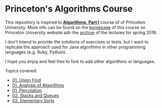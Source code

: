 # Princeton's Algorithms Course

This repository is inspired to [**Algorithms, Part I**](https://www.coursera.org/course/algs4partI) course of of Princeton University. More info can be found on the [homepage](http://algs4.cs.princeton.edu/home/) of this course on Princeton University website adn the [archive](http://www.cs.princeton.edu/courses/archive/spring16/cos226/lectures.php) of the lectures for spring 2016.

I don't intend to provide the solutions of exercises or tests, but I want to replicate the approach used for Java algorithms in other programming languages (e.g. Ruby, Python).

I hope you enjoy and feel free to fork to add other algorithms or languages.

Topics covered:
- [01. Union Find](week_1\union_find)
- [01. Analysis of Algorithms](week_1\analysis_of_algorithms)
- [01. Percolation](week_1\percolation)
- [02. Stacks and Queues](week_2\stack_queues)
- [02. Elementary Sorts](week_2\elementary_sorts)
